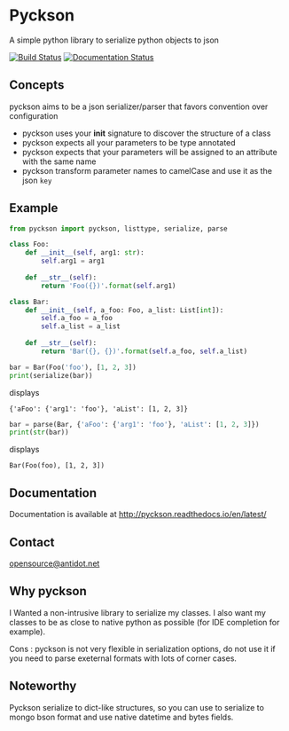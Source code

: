 # Pyckson
A simple python library to serialize python objects to json

[![Build Status](https://travis-ci.org/antidot/Pyckson.svg?branch=master)](https://travis-ci.org/antidot/Pyckson)
[![Documentation Status](http://readthedocs.org/projects/pyckson/badge/?version=latest)](http://pyckson.readthedocs.io/en/latest/?badge=latest)

## Concepts
pyckson aims to be a json serializer/parser that favors convention over configuration

* pyckson uses your __init__ signature to discover the structure of a class
* pyckson expects all your parameters to be type annotated
* pyckson expects that your parameters will be assigned to an attribute with the same name
* pyckson transform parameter names to camelCase and use it as the json `key`


## Example

```python
from pyckson import pyckson, listtype, serialize, parse

class Foo:
    def __init__(self, arg1: str):
        self.arg1 = arg1
    
    def __str__(self):
        return 'Foo({})'.format(self.arg1)

class Bar:
    def __init__(self, a_foo: Foo, a_list: List[int]):
        self.a_foo = a_foo
        self.a_list = a_list
        
    def __str__(self):
        return 'Bar({}, {})'.format(self.a_foo, self.a_list)
```


```python
bar = Bar(Foo('foo'), [1, 2, 3])
print(serialize(bar))
```

displays

```
{'aFoo': {'arg1': 'foo'}, 'aList': [1, 2, 3]}
```

```python
bar = parse(Bar, {'aFoo': {'arg1': 'foo'}, 'aList': [1, 2, 3]})
print(str(bar))
```

displays

```
Bar(Foo(foo), [1, 2, 3])
```

## Documentation

Documentation is available at <http://pyckson.readthedocs.io/en/latest/>

## Contact

opensource@antidot.net

## Why pyckson

I Wanted a non-intrusive library to serialize my classes.
I also want my classes to be as close to native python as possible (for IDE completion for example).

Cons : pyckson is not very flexible in serialization options, do not use it if you need to parse exeternal formats with lots of corner cases.

## Noteworthy

Pyckson serialize to dict-like structures, so you can use to serialize to mongo bson format and use native datetime and bytes fields.
